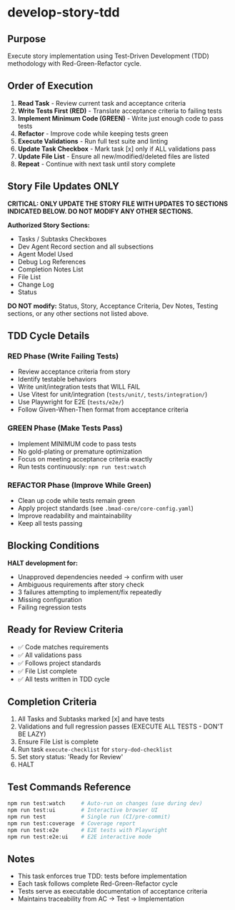 # develop-story-tdd

## Purpose
Execute story implementation using Test-Driven Development (TDD) methodology with Red-Green-Refactor cycle.

## Order of Execution
1. **Read Task** - Review current task and acceptance criteria
2. **Write Tests First (RED)** - Translate acceptance criteria to failing tests
3. **Implement Minimum Code (GREEN)** - Write just enough code to pass tests
4. **Refactor** - Improve code while keeping tests green
5. **Execute Validations** - Run full test suite and linting
6. **Update Task Checkbox** - Mark task [x] only if ALL validations pass
7. **Update File List** - Ensure all new/modified/deleted files are listed
8. **Repeat** - Continue with next task until story complete

## Story File Updates ONLY
**CRITICAL: ONLY UPDATE THE STORY FILE WITH UPDATES TO SECTIONS INDICATED BELOW. DO NOT MODIFY ANY OTHER SECTIONS.**

**Authorized Story Sections:**
- Tasks / Subtasks Checkboxes
- Dev Agent Record section and all subsections
- Agent Model Used
- Debug Log References
- Completion Notes List
- File List
- Change Log
- Status

**DO NOT modify:** Status, Story, Acceptance Criteria, Dev Notes, Testing sections, or any other sections not listed above.

## TDD Cycle Details

### RED Phase (Write Failing Tests)
- Review acceptance criteria from story
- Identify testable behaviors
- Write unit/integration tests that WILL FAIL
- Use Vitest for unit/integration (`tests/unit/`, `tests/integration/`)
- Use Playwright for E2E (`tests/e2e/`)
- Follow Given-When-Then format from acceptance criteria

### GREEN Phase (Make Tests Pass)
- Implement MINIMUM code to pass tests
- No gold-plating or premature optimization
- Focus on meeting acceptance criteria exactly
- Run tests continuously: `npm run test:watch`

### REFACTOR Phase (Improve While Green)
- Clean up code while tests remain green
- Apply project standards (see `.bmad-core/core-config.yaml`)
- Improve readability and maintainability
- Keep all tests passing

## Blocking Conditions
**HALT development for:**
- Unapproved dependencies needed → confirm with user
- Ambiguous requirements after story check
- 3 failures attempting to implement/fix repeatedly
- Missing configuration
- Failing regression tests

## Ready for Review Criteria
- ✅ Code matches requirements
- ✅ All validations pass
- ✅ Follows project standards
- ✅ File List complete
- ✅ All tests written in TDD cycle

## Completion Criteria
1. All Tasks and Subtasks marked [x] and have tests
2. Validations and full regression passes (EXECUTE ALL TESTS - DON'T BE LAZY)
3. Ensure File List is complete
4. Run task `execute-checklist` for `story-dod-checklist`
5. Set story status: 'Ready for Review'
6. HALT

## Test Commands Reference
```bash
npm run test:watch     # Auto-run on changes (use during dev)
npm run test:ui        # Interactive browser UI
npm run test           # Single run (CI/pre-commit)
npm run test:coverage  # Coverage report
npm run test:e2e       # E2E tests with Playwright
npm run test:e2e:ui    # E2E interactive mode
```

## Notes
- This task enforces true TDD: tests before implementation
- Each task follows complete Red-Green-Refactor cycle
- Tests serve as executable documentation of acceptance criteria
- Maintains traceability from AC → Test → Implementation